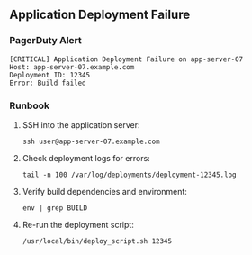 ## Application Deployment Failure

### PagerDuty Alert

```
[CRITICAL] Application Deployment Failure on app-server-07
Host: app-server-07.example.com
Deployment ID: 12345
Error: Build failed
```

### Runbook

1. SSH into the application server:
   ```
   ssh user@app-server-07.example.com
   ```

2. Check deployment logs for errors:
   ```
   tail -n 100 /var/log/deployments/deployment-12345.log
   ```

3. Verify build dependencies and environment:
   ```
   env | grep BUILD
   ```

4. Re-run the deployment script:
   ```
   /usr/local/bin/deploy_script.sh 12345
   ```

